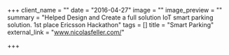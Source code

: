 +++
client_name = ""
date = "2016-04-27"
image = ""
image_preview = ""
summary = "Helped Design and Create a full solution IoT smart parking solution. 1st place Ericsson Hackathon"
tags = []
title = "Smart Parking"
external_link = "www.nicolasfeller.com/"

+++
